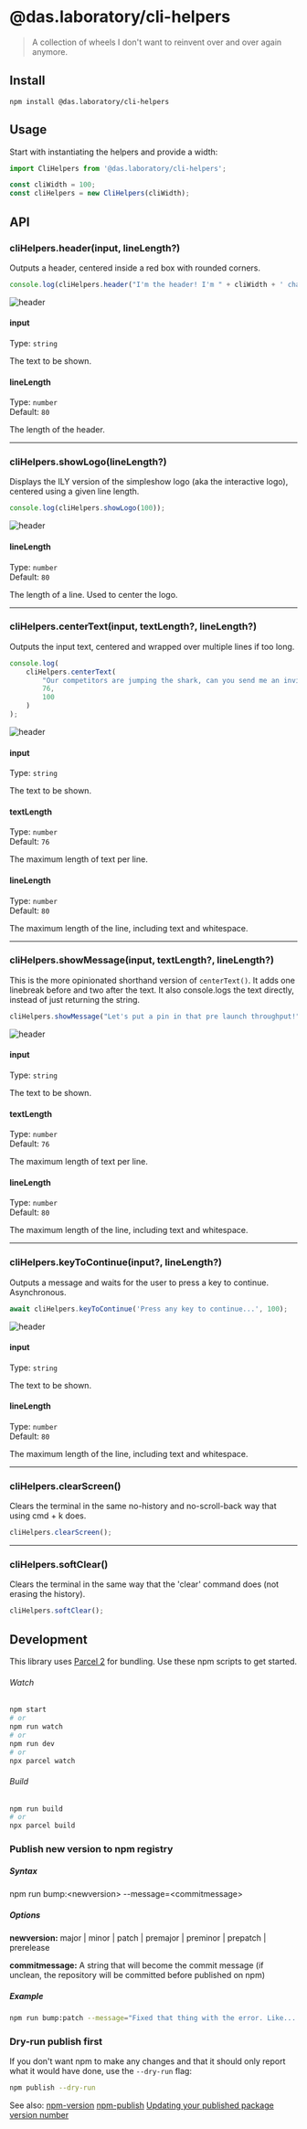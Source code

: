 # @das.laboratory/cli-helpers

> A collection of wheels I don&#39;t want to reinvent over and over again anymore.

## Install

```
npm install @das.laboratory/cli-helpers
```

## Usage

Start with instantiating the helpers and provide a width:

```js
import CliHelpers from '@das.laboratory/cli-helpers';

const cliWidth = 100;
const cliHelpers = new CliHelpers(cliWidth);
```

## API

### cliHelpers.header(input, lineLength?)

Outputs a header, centered inside a red box with rounded corners.

```js
console.log(cliHelpers.header("I'm the header! I'm " + cliWidth + ' chars wide (80 by default)!'));
```

![header](/_assets/header.png)

#### input

Type: `string`

The text to be shown.

#### lineLength

Type: `number`\
Default: `80`

The length of the header.

---

### cliHelpers.showLogo(lineLength?)

Displays the ILY version of the simpleshow logo (aka the interactive logo), centered using a given line length.

```js
console.log(cliHelpers.showLogo(100));
```

![header](/_assets/showLogo.png)

#### lineLength

Type: `number`\
Default: `80`

The length of a line. Used to center the logo.

---

### cliHelpers.centerText(input, textLength?, lineLength?)

Outputs the input text, centered and wrapped over multiple lines if too long.

```js
console.log(
	cliHelpers.centerText(
		"Our competitors are jumping the shark, can you send me an invite?. Land the plane if you want to motivate these clowns. Try less carrot and more stick by moving the needle for high-performance keywords or game plans. Closing these latest prospects is like putting socks on an octopus. Identify pain points, and let's not solutionize this right now. Just parking-lot this for on-brand but wholly fresh ideas and overcome key issues to meet critical milestones. Circle back so ladder up / ladder back to the strategy.",
		76,
		100
	)
);
```

![header](/_assets/centerText.png)

#### input

Type: `string`

The text to be shown.

#### textLength

Type: `number`\
Default: `76`

The maximum length of text per line.

#### lineLength

Type: `number`\
Default: `80`

The maximum length of the line, including text and whitespace.

---

### cliHelpers.showMessage(input, textLength?, lineLength?)

This is the more opinionated shorthand version of `centerText()`. It adds one linebreak before and two after the text. It also console.logs the text directly, instead of just returning the string.

```js
cliHelpers.showMessage("Let's put a pin in that pre launch throughput!", 76, 100);
```

![header](/_assets/showMessage.png)

#### input

Type: `string`

The text to be shown.

#### textLength

Type: `number`\
Default: `76`

The maximum length of text per line.

#### lineLength

Type: `number`\
Default: `80`

The maximum length of the line, including text and whitespace.

---

### cliHelpers.keyToContinue(input?, lineLength?)

Outputs a message and waits for the user to press a key to continue. Asynchronous.

```js
await cliHelpers.keyToContinue('Press any key to continue...', 100);
```

![header](/_assets/keyToContinue.png)

#### input

Type: `string`

The text to be shown.

#### lineLength

Type: `number`\
Default: `80`

The maximum length of the line, including text and whitespace.

---

### cliHelpers.clearScreen()

Clears the terminal in the same no-history and no-scroll-back way that using cmd + k does.

```js
cliHelpers.clearScreen();
```

---

### cliHelpers.softClear()

Clears the terminal in the same way that the 'clear' command does (not erasing the history).

```js
cliHelpers.softClear();
```

## Development

This library uses [Parcel 2](https://github.com/parcel-bundler/parcel) for bundling. Use these npm scripts to get started.

###### Watch

```bash
npm start
# or
npm run watch
# or
npm run dev
# or
npx parcel watch
```

###### Build

```bash
npm run build
# or
npx parcel build
```

### Publish new version to npm registry

##### Syntax

npm run bump:\<newversion> --message=\<commitmessage>

##### Options

**newversion:**
major | minor | patch | premajor | preminor | prepatch | prerelease

**commitmessage:**
A string that will become the commit message (if unclean, the repository will be committed before published on npm)

##### Example

```bash
npm run bump:patch --message="Fixed that thing with the error. Like... you know. That error."
```

### Dry-run publish first

If you don't want npm to make any changes and that it should only report what it would have done, use the `--dry-run` flag:

```bash
npm publish --dry-run
```

See also:
[npm-version](https://docs.npmjs.com/cli/version)
[npm-publish](https://docs.npmjs.com/cli/publish)
[Updating your published package version number](https://docs.npmjs.com/updating-your-published-package-version-number)
